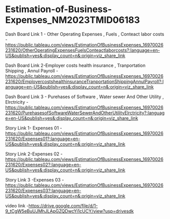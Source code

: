 

# Estimation-of-Business-Expenses_NM2023TMID06183



Dash Board Link 1 - Other Operating Expenses , Fuels , Conteact labor costs -https://public.tableau.com/views/EstimationOfBusinessExpenses_16970026231620/OtherOperatingExpensesFuelsConteactlaborcosts?:language=en-US&publish=yes&:display_count=n&:origin=viz_share_link

Dash Board Link 2-Employer costs health insurance , Tranportation Shipping , Annul Payroll -https://public.tableau.com/views/EstimationOfBusinessExpenses_16970026231620/EmployercostshealthinsuranceTranportationShippingAnnulPayroll?:language=en-US&publish=yes&:display_count=n&:origin=viz_share_link

Dash Board Link 3 - Purehases of Software , Water sewer And Other Utility , Elrctricity - https://public.tableau.com/views/EstimationOfBusinessExpenses_16970026231620/PurehasesofSoftwareWaterSewerAndOtherUtilityElrctricity?:language=en-US&publish=yes&:display_count=n&:origin=viz_share_link

Story Link 1- Expenses 01 - https://public.tableau.com/views/EstimationOfBusinessExpenses_16970026231620/Expenses01?:language=en-US&publish=yes&:display_count=n&:origin=viz_share_link

Story Link 2-Expenses 02 -https://public.tableau.com/views/EstimationOfBusinessExpenses_16970026231620/Expenses02?:language=en-US&publish=yes&:display_count=n&:origin=viz_share_link

Story Link 3 -Expenses 03 -https://public.tableau.com/views/EstimationOfBusinessExpenses_16970026231620/Expenses03?:language=en-US&publish=yes&:display_count=n&:origin=viz_share_link


video link -https://drive.google.com/file/d/1-9_tCgW5eBuUJMhJLApGZQDwcYi1cUCY/view?usp=drivesdk

